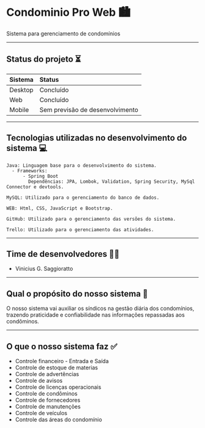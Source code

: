 # Condominio Pro Web :cityscape:
Sistema para gerenciamento de condomínios

--------
## Status do projeto :hourglass_flowing_sand:
Sistema  | Status
:--------|:---------------------------------------
Desktop  | Concluído
Web      | Concluído
Mobile   | Sem previsão de desenvolvimento

--------
## Tecnologias utilizadas no desenvolvimento do sistema :computer:

```
Java: Linguagem base para o desenvolvimento do sistema.
  - Frameworks:
      - Spring Boot
        Dependências: JPA, Lombok, Validation, Spring Security, MySql Connector e devtools.
```
```
MySQL: Utilizado para o gerenciamento do banco de dados.
```
```
WEB: Html, CSS, JavaScript e Bootstrap.
```
```
GitHub: Utilizado para o gerenciamento das versões do sistema.
```
```
Trello: Utilizado para o gerenciamento das atividades.
```
--------

## Time de desenvolvedores :mage_man:
* Vinicius G. Saggioratto
--------

## Qual o propósito do nosso sistema :handshake:
O nosso sistema vai auxiliar os síndicos na gestão diária dos condomínios, trazendo praticidade e confiabilidade nas informações repassadas aos condôminos.

--------
## O que o nosso sistema faz :white_check_mark:
* Controle financeiro - Entrada e Saída
* Controle de estoque de materias
* Controle de advertências
* Controle de avisos
* Controle de licenças operacionais
* Controle de condôminos
* Controle de fornecedores
* Controle de manutenções
* Controle de veículos
* Controle das áreas do condomínio

